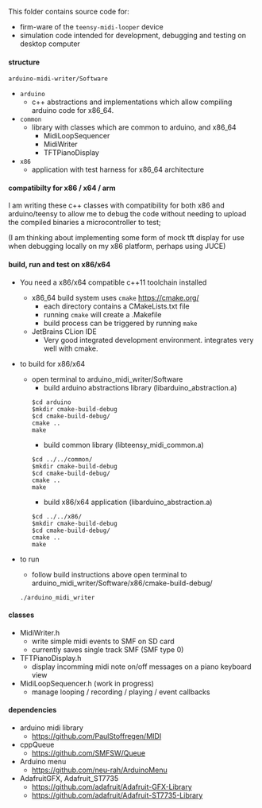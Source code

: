 This folder contains source code for: 
* firm-ware of the ```teensy-midi-looper``` device 
* simulation code intended for development, debugging and testing on desktop computer  

#### structure
```arduino-midi-writer/Software```
  * ```arduino```
    * c++ abstractions and implementations which allow compiling arduino code for x86_64.
  * ```common```
    * library with classes which are common to arduino, and x86_64 
      * MidiLoopSequencer	
      * MidiWriter 
      * TFTPianoDisplay
  * ```x86```
    * application with test harness for x86_64 architecture

#### compatibilty for x86 / x64 / arm 
I am writing these c++ classes with compatibility for both x86 and arduino/teensy to allow me to debug the code without needing to upload the compiled binaries a microcontroller to test; 

(I am thinking about implementing some form of mock tft display for use when debugging locally on my x86 platform, perhaps using JUCE)  

#### build, run and test on x86/x64
* You need a x86/x64 compatible c++11 toolchain installed
  * x86_64 build system uses `cmake` https://cmake.org/
    * each directory contains a CMakeLists.txt file
    * running `cmake` will create a .Makefile 
    * build process can be triggered by running `make`
  * JetBrains CLion IDE
    * Very good integrated development environment. integrates very well with cmake.  
      
* to build for x86/x64
  * open terminal to arduino_midi_writer/Software
    * build arduino abstractions library (libarduino_abstraction.a)
    ```
    $cd arduino
    $mkdir cmake-build-debug
    $cd cmake-build-debug/
    cmake ..
    make
    ```
    * build common library (libteensy_midi_common.a)
    ```
    $cd ../../common/
    $mkdir cmake-build-debug
    $cd cmake-build-debug/
    cmake ..
    make
    ```  
    * build x86/x64 application (libarduino_abstraction.a)
    ```
    $cd ../../x86/
    $mkdir cmake-build-debug
    $cd cmake-build-debug/
    cmake ..
    make
    ```  
* to run
  * follow build instructions above
open terminal to arduino_midi_writer/Software/x86/cmake-build-debug/
  ```
  ./arduino_midi_writer
  ```
#### classes
  * MidiWriter.h
    * write simple midi events to SMF on SD card 
    * currently saves single track SMF (SMF type 0)
  * TFTPianoDisplay.h
    * display incomming midi note on/off messages on a piano keyboard view
  * MidiLoopSequencer.h (work in progress)
    * manage looping / recording / playing / event callbacks
  
#### dependencies
* arduino midi library 
  * https://github.com/PaulStoffregen/MIDI
* cppQueue 
  * https://github.com/SMFSW/Queue
* Arduino menu 
  * https://github.com/neu-rah/ArduinoMenu
* AdafruitGFX, Adafruit_ST7735
  * https://github.com/adafruit/Adafruit-GFX-Library 
  * https://github.com/adafruit/Adafruit-ST7735-Library
